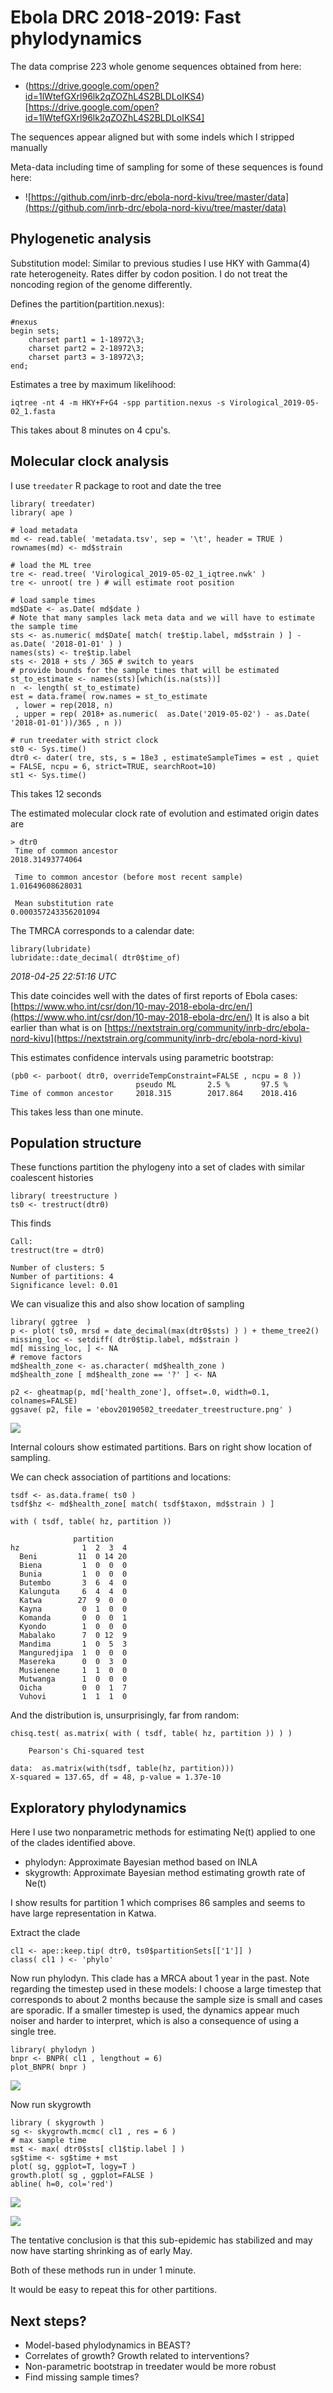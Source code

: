 # Ebola DRC 2018-2019: Fast phylodynamics

The data comprise 223 whole genome sequences obtained from here: 

 * (https://drive.google.com/open?id=1lWtefGXrl96lk2qZOZhL4S2BLDLoIKS4)[https://drive.google.com/open?id=1lWtefGXrl96lk2qZOZhL4S2BLDLoIKS4] 
 
 The sequences appear aligned but with some indels which I stripped manually 
 
 Meta-data including time of sampling for some of these sequences is found here: 
 
 * ![https://github.com/inrb-drc/ebola-nord-kivu/tree/master/data](https://github.com/inrb-drc/ebola-nord-kivu/tree/master/data)

## Phylogenetic analysis

Substitution model: Similar to previous studies I use HKY with Gamma(4) rate heterogeneity. Rates differ by codon position. I do not treat the noncoding  region of the genome differently. 

Defines the partition(partition.nexus): 
```
#nexus
begin sets;
    charset part1 = 1-18972\3;
    charset part2 = 2-18972\3;
    charset part3 = 3-18972\3;
end;
```

Estimates a tree by maximum likelihood: 
```
iqtree -nt 4 -m HKY+F+G4 -spp partition.nexus -s Virological_2019-05-02_1.fasta
```
This takes about 8 minutes on 4 cpu's. 



## Molecular clock analysis 

I use `treedater` R package to root and date the tree 

```
library( treedater)
library( ape )

# load metadata 
md <- read.table( 'metadata.tsv', sep = '\t', header = TRUE )
rownames(md) <- md$strain 

# load the ML tree 
tre <- read.tree( 'Virological_2019-05-02_1_iqtree.nwk' )
tre <- unroot( tre ) # will estimate root position 

# load sample times 
md$Date <- as.Date( md$date )
# Note that many samples lack meta data and we will have to estimate the sample time 
sts <- as.numeric( md$Date[ match( tre$tip.label, md$strain ) ] - as.Date( '2018-01-01' ) )
names(sts) <- tre$tip.label
sts <- 2018 + sts / 365 # switch to years 
# provide bounds for the sample times that will be estimated 
st_to_estimate <- names(sts)[which(is.na(sts))]
n  <- length( st_to_estimate)
est = data.frame( row.names = st_to_estimate
 , lower = rep(2018, n)
 , upper = rep( 2018+ as.numeric(  as.Date('2019-05-02') - as.Date( '2018-01-01'))/365 , n ))

# run treedater with strict clock 
st0 <- Sys.time() 
dtr0 <- dater( tre, sts, s = 18e3 , estimateSampleTimes = est , quiet = FALSE, ncpu = 6, strict=TRUE, searchRoot=10)
st1 <- Sys.time() 
```

This takes 12 seconds

The estimated molecular clock rate of evolution and estimated origin dates are 
```
> dtr0
 Time of common ancestor 
2018.31493774064 

 Time to common ancestor (before most recent sample) 
1.01649608628031 

 Mean substitution rate 
0.000357243356201094 

```


The TMRCA corresponds to a calendar date: 
```
library(lubridate)
lubridate::date_decimal( dtr0$time_of)
```
_2018-04-25 22:51:16 UTC_


This date coincides well with the dates of first reports of Ebola cases:
[https://www.who.int/csr/don/10-may-2018-ebola-drc/en/](https://www.who.int/csr/don/10-may-2018-ebola-drc/en/)
It is also a bit earlier than what is on [https://nextstrain.org/community/inrb-drc/ebola-nord-kivu](https://nextstrain.org/community/inrb-drc/ebola-nord-kivu)


This estimates confidence intervals using parametric bootstrap: 
```
(pb0 <- parboot( dtr0, overrideTempConstraint=FALSE , ncpu = 8 ))
							pseudo ML       2.5 % 		97.5 %
Time of common ancestor 	2018.315 		2017.864	2018.416
```
This takes less than one minute.


## Population structure

These functions partition the phylogeny into a set of clades with similar coalescent histories 

```
library( treestructure )
ts0 <- trestruct(dtr0)
```

This finds

```
Call: 
trestruct(tre = dtr0)

Number of clusters: 5 
Number of partitions: 4 
Significance level: 0.01 
```

We can visualize this and also show location of sampling 

```
library( ggtree  )
p <- plot( ts0, mrsd = date_decimal(max(dtr0$sts) ) ) + theme_tree2() 
missing_loc <- setdiff( dtr0$tip.label, md$strain )
md[ missing_loc, ] <- NA
# remove factors
md$health_zone <- as.character( md$health_zone )
md$health_zone [ md$health_zone == '?' ] <- NA 

p2 <- gheatmap(p, md['health_zone'], offset=.0, width=0.1, colnames=FALSE)
ggsave( p2, file = 'ebov20190502_treedater_treestructure.png' )
```

![](ebov20190502_treedater_treestructure.png)

Internal colours show estimated partitions. Bars on right show location of sampling. 

We can check association of partitions and locations: 

```
tsdf <- as.data.frame( ts0 )
tsdf$hz <- md$health_zone[ match( tsdf$taxon, md$strain ) ]

with ( tsdf, table( hz, partition ))
```

```
              partition
hz              1  2  3  4
  Beni         11  0 14 20
  Biena         1  0  0  0
  Bunia         1  0  0  0
  Butembo       3  6  4  0
  Kalunguta     6  4  4  0
  Katwa        27  9  0  0
  Kayna         0  1  0  0
  Komanda       0  0  0  1
  Kyondo        1  0  0  0
  Mabalako      7  0 12  9
  Mandima       1  0  5  3
  Manguredjipa  1  0  0  0
  Masereka      0  0  3  0
  Musienene     1  1  0  0
  Mutwanga      1  0  0  0
  Oicha         0  0  1  7
  Vuhovi        1  1  1  0
```


And the distribution is, unsurprisingly, far from random: 

```
chisq.test( as.matrix( with ( tsdf, table( hz, partition )) ) )  
```

```
	Pearson's Chi-squared test

data:  as.matrix(with(tsdf, table(hz, partition)))
X-squared = 137.65, df = 48, p-value = 1.37e-10
```




## Exploratory phylodynamics

Here I use two nonparametric methods for estimating Ne(t) applied to one of the clades identified above. 

* phylodyn: Approximate Bayesian method based on INLA
* skygrowth: Approximate Bayesian method estimating growth rate of Ne(t)

I show results for partition 1 which comprises 86 samples and seems to have large representation in Katwa. 

Extract the clade

```
cl1 <- ape::keep.tip( dtr0, ts0$partitionSets[['1']] )
class( cl1 ) <- 'phylo'
```

Now run phylodyn. This clade has a MRCA about 1 year in the past. 
Note regarding the timestep used in these models: I choose  a large timestep that corresponds to about 2 months because the sample size is small and cases are sporadic. If a smaller timestep is used, the dynamics appear much noiser and harder to interpret, which is also a consequence of using a single tree. 

```
library( phylodyn )
bnpr <- BNPR( cl1 , lengthout = 6)
plot_BNPR( bnpr )
```

![](bnpr.png)

Now run skygrowth 

```
library ( skygrowth )
sg <- skygrowth.mcmc( cl1 , res = 6 )
# max sample time
mst <- max( dtr0$sts[ cl1$tip.label ] )
sg$time <- sg$time + mst 
plot( sg, ggplot=T, logy=T )
growth.plot( sg , ggplot=FALSE )
abline( h=0, col='red')
```

![](sgne.png)

![](sggrowth.png)

The tentative conclusion is that this sub-epidemic has stabilized and may now have starting shrinking as of early May.

Both of these methods run in under 1 minute. 

It would be easy to repeat this for other partitions. 

## Next steps? 

* Model-based phylodynamics in BEAST? 
* Correlates of growth? Growth related to interventions? 
* Non-parametric bootstrap in treedater would be more robust 
* Find missing sample times? 
